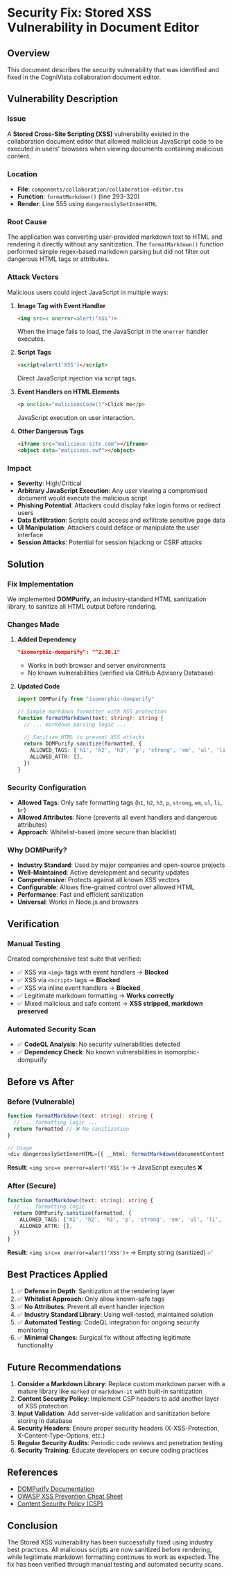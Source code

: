 # Security Fix: Stored XSS Vulnerability in Document Editor

## Overview
This document describes the security vulnerability that was identified and fixed in the CogniVista collaboration document editor.

## Vulnerability Description

### Issue
A **Stored Cross-Site Scripting (XSS)** vulnerability existed in the collaboration document editor that allowed malicious JavaScript code to be executed in users' browsers when viewing documents containing malicious content.

### Location
- **File**: `components/collaboration/collaboration-editor.tsx`
- **Function**: `formatMarkdown()` (line 293-320)
- **Render**: Line 555 using `dangerouslySetInnerHTML`

### Root Cause
The application was converting user-provided markdown text to HTML and rendering it directly without any sanitization. The `formatMarkdown()` function performed simple regex-based markdown parsing but did not filter out dangerous HTML tags or attributes.

### Attack Vectors
Malicious users could inject JavaScript in multiple ways:

1. **Image Tag with Event Handler**
   ```html
   <img src=x onerror=alert('XSS')>
   ```
   When the image fails to load, the JavaScript in the `onerror` handler executes.

2. **Script Tags**
   ```html
   <script>alert('XSS')</script>
   ```
   Direct JavaScript injection via script tags.

3. **Event Handlers on HTML Elements**
   ```html
   <p onclick="maliciousCode()">Click me</p>
   ```
   JavaScript execution on user interaction.

4. **Other Dangerous Tags**
   ```html
   <iframe src="malicious-site.com"></iframe>
   <object data="malicious.swf"></object>
   ```

### Impact
- **Severity**: High/Critical
- **Arbitrary JavaScript Execution**: Any user viewing a compromised document would execute the malicious script
- **Phishing Potential**: Attackers could display fake login forms or redirect users
- **Data Exfiltration**: Scripts could access and exfiltrate sensitive page data
- **UI Manipulation**: Attackers could deface or manipulate the user interface
- **Session Attacks**: Potential for session hijacking or CSRF attacks

## Solution

### Fix Implementation
We implemented **DOMPurify**, an industry-standard HTML sanitization library, to sanitize all HTML output before rendering.

### Changes Made

1. **Added Dependency**
   ```json
   "isomorphic-dompurify": "^2.30.1"
   ```
   - Works in both browser and server environments
   - No known vulnerabilities (verified via GitHub Advisory Database)

2. **Updated Code**
   ```typescript
   import DOMPurify from "isomorphic-dompurify"
   
   // Simple markdown formatter with XSS protection
   function formatMarkdown(text: string): string {
     // ... markdown parsing logic ...
     
     // Sanitize HTML to prevent XSS attacks
     return DOMPurify.sanitize(formatted, {
       ALLOWED_TAGS: ['h1', 'h2', 'h3', 'p', 'strong', 'em', 'ul', 'li', 'br'],
       ALLOWED_ATTR: [],
     })
   }
   ```

### Security Configuration
- **Allowed Tags**: Only safe formatting tags (`h1`, `h2`, `h3`, `p`, `strong`, `em`, `ul`, `li`, `br`)
- **Allowed Attributes**: None (prevents all event handlers and dangerous attributes)
- **Approach**: Whitelist-based (more secure than blacklist)

### Why DOMPurify?
- **Industry Standard**: Used by major companies and open-source projects
- **Well-Maintained**: Active development and security updates
- **Comprehensive**: Protects against all known XSS vectors
- **Configurable**: Allows fine-grained control over allowed HTML
- **Performance**: Fast and efficient sanitization
- **Universal**: Works in Node.js and browsers

## Verification

### Manual Testing
Created comprehensive test suite that verified:
- ✅ XSS via `<img>` tags with event handlers → **Blocked**
- ✅ XSS via `<script>` tags → **Blocked**
- ✅ XSS via inline event handlers → **Blocked**
- ✅ Legitimate markdown formatting → **Works correctly**
- ✅ Mixed malicious and safe content → **XSS stripped, markdown preserved**

### Automated Security Scan
- ✅ **CodeQL Analysis**: No security vulnerabilities detected
- ✅ **Dependency Check**: No known vulnerabilities in isomorphic-dompurify

## Before vs After

### Before (Vulnerable)
```typescript
function formatMarkdown(text: string): string {
  // ... formatting logic ...
  return formatted // ❌ No sanitization
}

// Usage
<div dangerouslySetInnerHTML={{ __html: formatMarkdown(documentContent) }} />
```

**Result**: `<img src=x onerror=alert('XSS')>` → JavaScript executes ❌

### After (Secure)
```typescript
function formatMarkdown(text: string): string {
  // ... formatting logic ...
  return DOMPurify.sanitize(formatted, {
    ALLOWED_TAGS: ['h1', 'h2', 'h3', 'p', 'strong', 'em', 'ul', 'li', 'br'],
    ALLOWED_ATTR: [],
  })
}
```

**Result**: `<img src=x onerror=alert('XSS')>` → Empty string (sanitized) ✅

## Best Practices Applied

1. ✅ **Defense in Depth**: Sanitization at the rendering layer
2. ✅ **Whitelist Approach**: Only allow known-safe tags
3. ✅ **No Attributes**: Prevent all event handler injection
4. ✅ **Industry Standard Library**: Using well-tested, maintained solution
5. ✅ **Automated Testing**: CodeQL integration for ongoing security monitoring
6. ✅ **Minimal Changes**: Surgical fix without affecting legitimate functionality

## Future Recommendations

1. **Consider a Markdown Library**: Replace custom markdown parser with a mature library like `marked` or `markdown-it` with built-in sanitization
2. **Content Security Policy**: Implement CSP headers to add another layer of XSS protection
3. **Input Validation**: Add server-side validation and sanitization before storing in database
4. **Security Headers**: Ensure proper security headers (X-XSS-Protection, X-Content-Type-Options, etc.)
5. **Regular Security Audits**: Periodic code reviews and penetration testing
6. **Security Training**: Educate developers on secure coding practices

## References

- [DOMPurify Documentation](https://github.com/cure53/DOMPurify)
- [OWASP XSS Prevention Cheat Sheet](https://cheatsheetseries.owasp.org/cheatsheets/Cross_Site_Scripting_Prevention_Cheat_Sheet.html)
- [Content Security Policy (CSP)](https://developer.mozilla.org/en-US/docs/Web/HTTP/CSP)

## Conclusion

The Stored XSS vulnerability has been successfully fixed using industry best practices. All malicious scripts are now sanitized before rendering, while legitimate markdown formatting continues to work as expected. The fix has been verified through manual testing and automated security scans.
